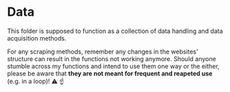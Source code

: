 # Data

This folder is supposed to function as a collection of data handling and data acquisition methods. <br>

For any scraping methods, remember any changes in the websites' structure can result in the
functions not working anymore. Should anyone stumble across my functions and intend to use them one way or the either, please 
be aware that **they are not meant for frequent and reapeted use** (e.g. in a loop)! :warning: :point_up: <br>
